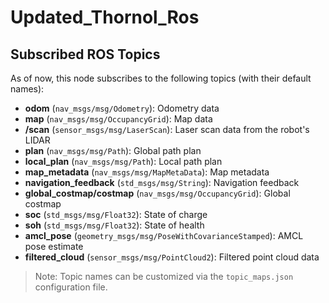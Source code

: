# Updated_Thornol_Ros

## Subscribed ROS Topics

As of now, this node subscribes to the following topics (with their default names):

- **odom** (`nav_msgs/msg/Odometry`): Odometry data
- **map** (`nav_msgs/msg/OccupancyGrid`): Map data
- **/scan** (`sensor_msgs/msg/LaserScan`): Laser scan data from the robot's LIDAR
- **plan** (`nav_msgs/msg/Path`): Global path plan
- **local_plan** (`nav_msgs/msg/Path`): Local path plan
- **map_metadata** (`nav_msgs/msg/MapMetaData`): Map metadata
- **navigation_feedback** (`std_msgs/msg/String`): Navigation feedback
- **global_costmap/costmap** (`nav_msgs/msg/OccupancyGrid`): Global costmap
- **soc** (`std_msgs/msg/Float32`): State of charge
- **soh** (`std_msgs/msg/Float32`): State of health
- **amcl_pose** (`geometry_msgs/msg/PoseWithCovarianceStamped`): AMCL pose estimate
- **filtered_cloud** (`sensor_msgs/msg/PointCloud2`): Filtered point cloud data

> Note: Topic names can be customized via the `topic_maps.json` configuration file.
